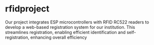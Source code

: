 # rfidproject
Our project integrates ESP microcontrollers with RFID RC522 readers to develop a web-based registration system for our institution. This streamlines registration, enabling efficient identification and self-registration, enhancing overall efficiency
